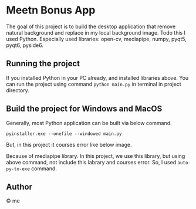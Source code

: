 # Meetn Bonus App

The goal of this project is to build the desktop application that remove natural background and replace in my local background image.
Todo this I used Python. Especially used libraries: open-cv, mediapipe, numpy, pyqt5, pyqt6, pyside6.

## Running the project

If you installed Python in your PC already, and installed libraries above. You can run the project using command `python main.py` in terminal in project directory.

## Build the project for Windows and MacOS

Generally, most Python application can be built via below command.

```pyinstaller.exe --onefile --windowed main.py```

But, in this project it courses error like below image.

Because of mediapipe library.
In this project, we use this library, but using above command, not include this labrary and courses error.
So, I used `auto-py-to-exe` command.


## Author

© me